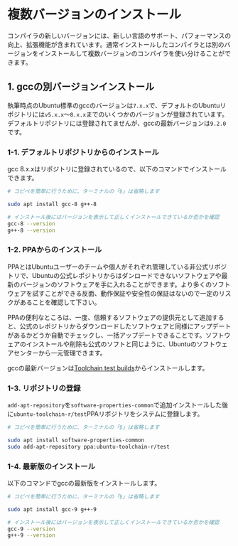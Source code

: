 # 複数バージョンのインストール

コンパイラの新しいバージョンには、新しい言語のサポート、パフォーマンスの向上、拡張機能が含まれています。通常インストールしたコンパイラとは別のバージョンをインストールして複数バージョンのコンパイラを使い分けることができます。

## 1. gccの別バージョンインストール

執筆時点のUbuntu標準のgccのバージョンは`7.x.x`で、デフォルトのUbuntuリポジトリには`v5.x.x`～`8.x.x`までのいくつかのバージョンが登録されています。  \
デフォルトリポジトリには登録されてませんが、gccの最新バージョンは`9.2.0`です。

### 1-1. デフォルトリポジトリからのインストール

gcc 8.x.xはリポジトリに登録されているので、以下のコマンドでインストールできます。

```bash
# コピペを簡単に行うために、ターミナルの「$」は省略します

sudo apt install gcc-8 g++-8

# インストール後にはバージョンを表示して正しくインストールできているか否かを確認
gcc-8 --version
g++-8 --version
```

### 1-2. PPAからのインストール

PPAとはUbuntuユーザーのチームや個人がそれぞれ管理している非公式リポジトリで、Ubuntuの公式レポジトリからはダンロードできないソフトウェアや最新のバージョンのソフトウェアを手に入れることができます。より多くのソフトウェアを試すことができる反面、動作保証や安全性の保証はないので一定のリスクがあることを確認して下さい。

PPAの便利なところは、一度、信頼するソフトウェアの提供元として追加すると、公式のレポジトリからダウンロードしたソフトウェアと同様にアップデートがあるかどうか自動でチェックし、一括アップデートできることです。ソフトウェアのインストールや削除も公式のソフトと同じように、Ubuntuのソフトウェアセンターから一元管理できます。

gccの最新バージョンは[Toolchain test builds](https://launchpad.net/~ubuntu-toolchain-r/+archive/ubuntu/test)からインストールします。

### 1-3. リポジトリの登録

`add-apt-repository`を`software-properties-common`で追加インストールした後に`ubuntu-toolchain-r/test`PPAリポジトリをシステムに登録します。

```bash
# コピペを簡単に行うために、ターミナルの「$」は省略します

sudo apt install software-properties-common
sudo add-apt-repository ppa:ubuntu-toolchain-r/test
```

### 1-4. 最新版のインストール

以下のコマンドでgccの最新版をインストールします。

```bash
# コピペを簡単に行うために、ターミナルの「$」は省略します

sudo apt install gcc-9 g++-9

# インストール後にはバージョンを表示して正しくインストールできているか否かを確認
gcc-9 --version
g++-9 --version
```
